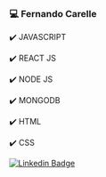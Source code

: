 ### 💻 Fernando Carelle 




✔️   JAVASCRIPT

✔️   REACT JS

✔️   NODE JS

✔️   MONGODB

✔️   HTML 

✔️   CSS     



[![Linkedin Badge](https://img.shields.io/badge/-LinkedIn-blue?style=flat-square&logo=Linkedin&logoColor=white&link=https://www.linkedin.com/in/fernandocode)](https://www.linkedin.com/in/fernandocode)
